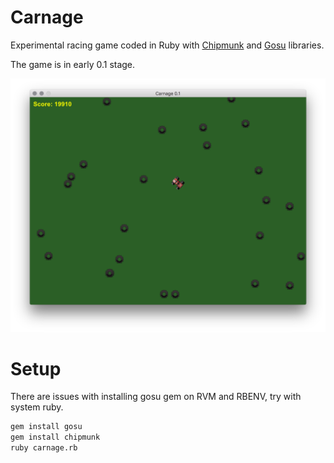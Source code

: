 # Carnage

Experimental racing game coded in Ruby with [Chipmunk](https://github.com/beoran/chipmunk) and [Gosu](https://github.com/gosu/gosu) libraries.

The game is in early 0.1 stage.

![Carnage 0.1](https://github.com/marcinbiegun/carnage/raw/master/docs/carnage_0.1.png)

# Setup

There are issues with installing gosu gem on RVM and RBENV, try with system ruby.

```bash
gem install gosu
gem install chipmunk
ruby carnage.rb
```
